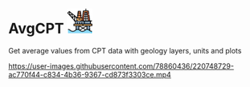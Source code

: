 # AvgCPT <img src="assets/images/cpt.png" data-canonical-src="assets/images/cpt.png" width="50"/>
 Get average values from CPT data with geology layers, units and plots

https://user-images.githubusercontent.com/78860436/220748729-ac770f44-c834-4b36-9367-cd873f3303ce.mp4
